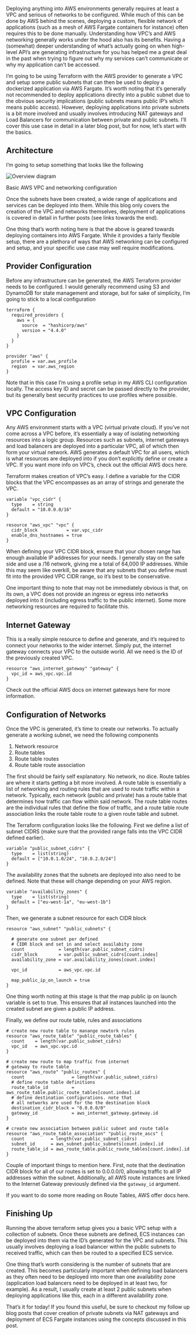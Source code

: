 Deploying anything into AWS environments generally requires at least a VPC and serious of networks to be configured. While much of this can be done by AWS behind the scenes, deploying a custom, flexible network of applications (such as a mesh of AWS Fargate containers for instance) often requires this to be done manually. Understanding how VPC’s and AWS networking generally works under the hood also has its benefits. Having a (somewhat) deeper understanding of what’s actually going on when high-level API’s are generating infrastructure for you has helped me a great deal in the past when trying to figure out why my services can’t communicate or why my application can’t be accessed.

I’m going to be using Terraform with the AWS provider to generate a VPC and setup some public subnets that can then be used to deploy a dockerized application via AWS Fargate. It’s worth noting that it’s generally not recommended to deploy applications directly into a public subnet due to the obvious security implications (public subnets means public IP’s which means public access). However, deploying applications into private subnets is a bit more involved and usually involves introducing NAT gateways and Load Balancers for communication between private and public subnets. I’ll cover this use case in detail in a later blog post, but for now, let’s start with the basics.

## Architecture

I’m going to setup something that looks like the following

![Overview diagram](diagrams/overview.jpg)

Basic AWS VPC and networking configuration

Once the subnets have been created, a wide range of applications and services can be deployed into them. While this blog only covers the creation of the VPC and networks themselves, deployment of applications is covered in detail in further posts (see links towards the end).

One thing that’s worth noting here is that the above is geared towards deploying containers into AWS Fargate. While it provides a fairly flexible setup, there are a plethora of ways that AWS networking can be configured and setup, and your specific use case may well require modifications.

## Provider Configuration

Before any infrastructure can be generated, the AWS Terraform provider needs to be configured. I would generally recommend using S3 and DynamoDB for state management and storage, but for sake of simplicity, I’m going to stick to a local configuration

```
terraform {
  required_providers {
    aws = {
      source  = "hashicorp/aws"
      version = "4.4.0"
    }
  }
}

provider "aws" {
  profile = var.aws_profile
  region  = var.aws_region
}
```

Note that in this case I’m using a profile setup in my AWS CLI configuration locally. The access key ID and secret can be passed directly to the provider, but its generally best security practices to use profiles where possible.

## VPC Configuration

Any AWS environment starts with a VPC (virtual private cloud). If you’ve not come across a VPC before, it’s essentially a way of isolating networking resources into a logic group. Resources such as subnets, internet gateways and load balancers are deployed into a particular VPC, all of which then form your virtual network. AWS generates a default VPC for all users, which is what resources are deployed into if you don’t explicitly define or create a VPC. If you want more info on VPC’s, check out the official AWS docs here.

Terraform makes creation of VPC’s easy. I define a variable for the CIDR blocks that the VPC encompasses as an array of strings and generate the VPC. 

```
variable "vpc_cidr" {
  type    = string
  default = "10.0.0.0/16"
}

resource "aws_vpc" "vpc" {
  cidr_block           = var.vpc_cidr
  enable_dns_hostnames = true
}
```

When defining your VPC CIDR block, ensure that your chosen range has enough available IP addresses for your needs. I generally stay on the safe side and use a /16 network, giving me a total of 64,000 IP addresses. While this may seem like overkill, be aware that any subnets that you define must fit into the provided VPC CIDR range, so it’s best to be conservative. 

One important thing to note that may not be immediately obvious is that, on its own, a VPC does not provide an ingress or egress into networks deployed into it (including egress traffic to the public internet). Some more networking resources are required to facilitate this.

## Internet Gateway

This is a really simple resource to define and generate, and it’s required to connect your networks to the wider internet. Simply put, the internet gateway connects your VPC to the outside world. All we need is the ID of the previously created VPC. 

```
resource "aws_internet_gateway" "gateway" {
  vpc_id = aws_vpc.vpc.id
}
```

Check out the official AWS docs on internet gateways here for more information.

## Configuration of Networks

Once the VPC is generated, it’s time to create our networks. To actually generate a working subnet, we need the following components

1. Network resource
2. Route tables
3. Route table routes
4. Route table route association

The first should be fairly self explanatory. No network, no dice. Route tables are where it starts getting a bit more involved. A route table is essentially a list of networking and routing rules that are used to route traffic within a network. Typically, each network (public and private) has a route table that determines how traffic can flow within said network. The route table routes are the individual rules that define the flow of traffic, and a route table route association links the route table route to a given route table and subnet. 

The Terraform configuration looks like the following. First we define a list of subnet CIDRS (make sure that the provided range falls into the VPC CIDR defined earlier). 

```
variable "public_subnet_cidrs" {
  type    = list(string)
  default = ["10.0.1.0/24", "10.0.2.0/24"]
}
```

The availability zones that the subnets are deployed into also need to be defined. Note that these will change depending on your AWS region. 

```
variable "availability_zones" {
  type    = list(string)
  default = ["eu-west-1a", "eu-west-1b"]
}
```

Then, we generate a subnet resource for each CIDR block 

```
resource "aws_subnet" "public_subnets" {

  # generate one subnet per defined
  # CIDR block and set in and select availabity zone
  count             = length(var.public_subnet_cidrs)
  cidr_block        = var.public_subnet_cidrs[count.index]
  availability_zone = var.availability_zones[count.index]

  vpc_id            = aws_vpc.vpc.id

  map_public_ip_on_launch = true
}
```

One thing worth noting at this stage is that the map public ip on launch variable is set to true. This ensures that all instances launched into the created subnet are given a public IP address.

Finally, we define our route table, rules and associations

```
# create new route table to manange newtork rules
resource "aws_route_table" "public_route_tables" {
  count    = length(var.public_subnet_cidrs)
  vpc_id   = aws_vpc.vpc.id
}

# create new route to map traffic from internet
# gateway to route table
resource "aws_route" "public_routes" {
  count                  = length(var.public_subnet_cidrs)
  # define route table definitions
  route_table_id         = aws_route_table.public_route_tables[count.index].id
  # define destination configurations. note that
  # all networks are used for the the destination block
  destination_cidr_block = "0.0.0.0/0"
  gateway_id             = aws_internet_gateway.gateway.id
}

# create new association between public subnet and route table
resource "aws_route_table_association" "public_route_ascs" {
  count          = length(var.public_subnet_cidrs)
  subnet_id      = aws_subnet.public_subnets[count.index].id
  route_table_id = aws_route_table.public_route_tables[count.index].id
}
```

Couple of important things to mention here. First, note that the destination CIDR block for all of our routes is set to 0.0.0.0/0, allowing traffic to all IP addresses within the subnet. Additionally, all AWS route instances are linked to the Internet Gateway previously defined via the `gateway_id` argument. 

If you want to do some more reading on Route Tables, AWS offer docs here.

## Finishing Up

Running the above terraform setup gives you a basic VPC setup with a collection of subnets. Once these subnets are defined, ECS instances can be deployed into them via the ID’s generated for the VPC and subnets. This usually involves deploying a load balancer within the public subnets to received traffic, which can then be routed to a specified ECS service.

One thing that’s worth considering is the number of subnets that are created. This becomes particularly important when defining load balancers as they often need to be deployed into more than one availability zone (application load balancers need to be deployed in at least two, for example). As a result, I usually create at least 2 public subnets when deploying applications like this, each in a different availability zone.

That’s it for today! If you found this useful, be sure to checkout my follow up blog posts that cover creation of private subnets via NAT gateways and deployment of ECS Fargate instances using the concepts discussed in this post.